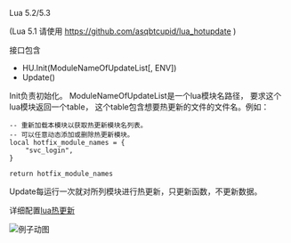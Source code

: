 Lua 5.2/5.3

(Lua 5.1 请使用 https://github.com/asqbtcupid/lua_hotupdate )

接口包含
- HU.Init(ModuleNameOfUpdateList[, ENV])
- Update()

Init负责初始化。
ModuleNameOfUpdateList是一个lua模块名路径，
要求这个lua模块返回一个table，
这个table包含想要热更新的文件的文件名。例如：
```
-- 重新加载本模块以获取热更新模块名列表。
-- 可以任意动态添加或删除热更新模块。
local hotfix_module_names = {
	"svc_login",
}

return hotfix_module_names
```

Update每运行一次就对所列模块进行热更新，只更新函数，不更新数据。

详细配置[lua热更新](http://asqbtcupid.github.io/hotupdte-implement/)

![例子动图](https://raw.githubusercontent.com/asqbtcupid/asqbtcupid.github.com/master/images/hotupdate-example.gif)
